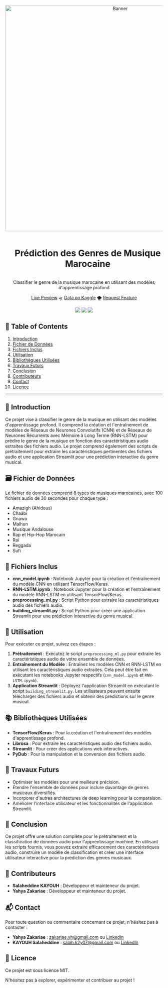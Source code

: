 <div align="center">
  <a href="#">
    <img src="https://github.com/zakariaeyahya/Classification-des-Genres-Musicaux/assets/155691167/da44433d-d07a-44e9-9ef0-9269dde4dbb0" alt="Banner" width="720">
  </a>

  <div id="user-content-toc">
    <ul>
      <summary><h1 style="display: inline-block;">Prédiction des Genres de Musique Marocaine</h1></summary>
    </ul>
  </div>
  
  <p>Classifier le genre de la musique marocaine en utilisant des modèles d'apprentissage profond</p>
    <a href="#" target="_blank">Live Preview</a>
    🛸
    <a href="#" target="_blank">Data on Kaggle</a>
    🌪️
    <a href="#" target="_blank">Request Feature</a>
</div>
<br>
<div align="center">
      <a href="#"><img src="https://static.streamlit.io/badges/streamlit_badge_black_white.svg"/></a>
      <img src="https://img.shields.io/github/stars/zakariaeyahya/Classification-des-Genres-Musicaux?color=blue&style=social"/>
      <a href="https://youtu.be/iYvwxq49_D0"><img src="https://img.shields.io/badge/YouTube-FF0000?style=for-the-badge&logo=youtube&logoColor=white"/></a>
</div>

## 📝 Table of Contents

1. [ Introduction ](#introduction)
2. [ Fichier de Données ](#data)
3. [ Fichiers Inclus ](#included_files)
4. [ Utilisation ](#utilisation)
5. [ Bibliothèques Utilisées ](#bibliotheques)
6. [ Travaux Futurs ](#travaux_futurs)
7. [ Conclusion ](#conclusion)
8. [ Contributeurs ](#contributeurs)
9. [ Contact ](#contact)
10. [ Licence ](#licence)
<hr>

<a name="introduction"></a>
## 🔬 Introduction

<p>Ce projet vise à classifier le genre de la musique en utilisant des modèles d'apprentissage profond. Il comprend la création et l'entraînement de modèles de Réseaux de Neurones Convolutifs (CNN) et de Réseaux de Neurones Récurrents avec Mémoire à Long Terme (RNN-LSTM) pour prédire le genre de la musique en fonction des caractéristiques audio extraites des fichiers audio. Le projet comprend également des scripts de prétraitement pour extraire les caractéristiques pertinentes des fichiers audio et une application Streamlit pour une prédiction interactive du genre musical.</p>

<a name="data"></a>
## 🗃️ Fichier de Données

<p>Le fichier de données comprend 8 types de musiques marocaines, avec 100 fichiers audio de 30 secondes pour chaque type :</p>
<ul>
    <li>Amazigh (Ahidous)</li>
    <li>Chaâbi</li>
    <li>Gnawa</li>
    <li>Malhun</li>
    <li>Musique Andalouse</li>
    <li>Rap et Hip-Hop Marocain</li>
    <li>Raï</li>
    <li>Reggada</li>
    <li>Sufi</li>
</ul>

<a name="included_files"></a>
## 📂 Fichiers Inclus

<ul>
    <li><strong>cnn_model.ipynb</strong> : Notebook Jupyter pour la création et l'entraînement du modèle CNN en utilisant TensorFlow/Keras.</li>
    <li><strong>RNN-LSTM.ipynb</strong> : Notebook Jupyter pour la création et l'entraînement du modèle RNN-LSTM en utilisant TensorFlow/Keras.</li>
    <li><strong>preprocessing_ml.py</strong> : Script Python pour extraire les caractéristiques audio des fichiers audio.</li>
    <li><strong>building_streamlit.py</strong> : Script Python pour créer une application Streamlit pour une prédiction interactive du genre musical.</li>
</ul>

<a name="utilisation"></a>
## 🚀 Utilisation

<p>Pour exécuter ce projet, suivez ces étapes :</p>
<ol>
    <li><strong>Prétraitement</strong> : Exécutez le script <code>preprocessing_ml.py</code> pour extraire les caractéristiques audio de votre ensemble de données.</li>
    <li><strong>Entraînement du Modèle</strong> : Entraînez les modèles CNN et RNN-LSTM en utilisant les caractéristiques audio extraites. Cela peut être fait en exécutant les notebooks Jupyter respectifs (<code>cnn_model.ipynb</code> et <code>RNN-LSTM.ipynb</code>).</li>
    <li><strong>Application Streamlit</strong> : Déployez l'application Streamlit en exécutant le script <code>building_streamlit.py</code>. Les utilisateurs peuvent ensuite télécharger des fichiers audio et obtenir des prédictions sur le genre musical.</li>
</ol>

<a name="bibliotheques"></a>
## 📚 Bibliothèques Utilisées

<ul>
    <li><strong>TensorFlow/Keras</strong> : Pour la création et l'entraînement des modèles d'apprentissage profond.</li>
    <li><strong>Librosa</strong> : Pour extraire les caractéristiques audio des fichiers audio.</li>
    <li><strong>Streamlit</strong> : Pour créer des applications web interactives.</li>
    <li><strong>PyDub</strong> : Pour la manipulation et la conversion des fichiers audio.</li>
</ul>

<a name="travaux_futurs"></a>
## 🔮 Travaux Futurs

<ul>
    <li>Optimiser les modèles pour une meilleure précision.</li>
    <li>Étendre l'ensemble de données pour inclure davantage de genres musicaux diversifiés.</li>
    <li>Incorporer d'autres architectures de deep learning pour la comparaison.</li>
    <li>Améliorer l'interface utilisateur et les fonctionnalités de l'application Streamlit.</li>
</ul>

<a name="conclusion"></a>
## 🏁 Conclusion

<p>Ce projet offre une solution complète pour le prétraitement et la classification de données audio pour l'apprentissage machine. En utilisant les scripts fournis, vous pouvez extraire efficacement des caractéristiques audio, construire un modèle de classification et créer une interface utilisateur interactive pour la prédiction des genres musicaux.</p>

<a name="contributeurs"></a>
## 👥 Contributeurs

<ul>
    <li><strong>Salaheddine KAYOUH</strong> : Développeur et mainteneur du projet.</li>
    <li><strong>Yahya Zakariae</strong> : Développeur et mainteneur du projet.</li>
</ul>

<a name="contact"></a>
## 📬 Contact

<p>Pour toute question ou commentaire concernant ce projet, n'hésitez pas à contacter :</p>
<ul>
    <li><strong>Yahya Zakariae</strong> : <a href="mailto:zakariae.yh@gmail.com">zakariae.yh@gmail.com</a> ou <a href="https://www.linkedin.com/in/zakariae-yahya">LinkedIn</a></li>
    <li><strong>KAYOUH Salaheddine</strong> : <a href="mailto:salah.k2y07@gmail.com">salah.k2y07@gmail.com</a> ou <a href="https://www.linkedin.com/in/salaheddine-kayouh-899b34235/">LinkedIn</a></li>
</ul>

<a name="licence"></a>
## 📄 Licence

<p>Ce projet est sous licence MIT.</p>

<p>N'hésitez pas à explorer, expérimenter et contribuer au projet !</p>

